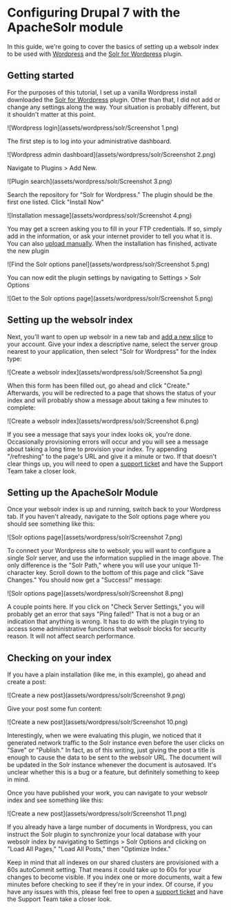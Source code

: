 # Configuring Drupal 7 with the ApacheSolr module

In this guide, we're going to cover the basics of setting up a websolr index to be used with [Wordpress](http://wordpress.org/) and the [Solr for Wordpress](http://wordpress.org/plugins/solr-for-wordpress/) plugin. 


## Getting started

For the purposes of this tutorial, I set up a vanilla Wordpress install downloaded the [Solr for Wordpress](http://wordpress.org/plugins/solr-for-wordpress/) plugin. Other than that, I did not add or change any settings along the way. Your situation is probably different, but it shouldn't matter at this point.

![Wordpress login](assets/wordpress/solr/Screenshot 1.png)

The first step is to log into your administrative dashboard.

![Wordpress admin dashboard](assets/wordpress/solr/Screenshot 2.png)

Navigate to Plugins > Add New.

![Plugin search](assets/wordpress/solr/Screenshot 3.png)

Search the repository for "Solr for Wordpress." The plugin should be the first one listed. Click "Install Now"

![Installation message](assets/wordpress/solr/Screenshot 4.png)

You may get a screen asking you to fill in your FTP credentials. If so, simply add in the information, or ask your internet provider to tell you what it is. You can also [upload manually](http://codex.wordpress.org/Managing_Plugins#Manual_Plugin_Installation). When the installation has finished, activate the new plugin

![Find the Solr options panel](assets/wordpress/solr/Screenshot 5.png)

You can now edit the plugin settings by navigating to Settings > Solr Options

![Get to the Solr options page](assets/wordpress/solr/Screenshot 5.png)


## Setting up the websolr index

Next, you'll want to open up websolr in a new tab and [add a new slice](https://websolr.com/slices/new) to your account. Give your index a descriptive name, select the server group nearest to your application, then select "Solr for Wordpress" for the Index type:

![Create a websolr index](assets/wordpress/solr/Screenshot 5a.png)

When this form has been filled out, go ahead and click "Create." Afterwards, you will be redirected to a page that shows the status of your index and will probably show a message about taking a few minutes to complete:

![Create a websolr index](assets/wordpress/solr/Screenshot 6.png)

If you see a message that says your index looks ok, you're done. Occasionally provisioning errors will occur and you will see a message about taking a long time to provision your index. Try appending "/refreshing" to the page's URL and give it a minute or two. If that doesn't clear things up, you will need to open a [support ticket](http://help.websolr.com) and have the Support Team take a closer look.


## Setting up the ApacheSolr Module

Once your websolr index is up and running, switch back to your Wordpress tab. If you haven't already, navigate to the Solr options page where you should see something like this:

![Solr options page](assets/wordpress/solr/Screenshot 7.png)

To connect your Wordpress site to websolr, you will want to configure a single Solr server, and use the information supplied in the image above. The only difference is the "Solr Path," where you will use your unique 11-character key. Scroll down to the bottom of this page and click "Save Changes." You should now get a "Success!" message:

![Solr options page](assets/wordpress/solr/Screenshot 8.png)

A couple points here. If you click on "Check Server Settings," you will probably get an error that says "Ping failed!" That is not a bug or an indication that anything is wrong. It has to do with the plugin trying to access some administrative functions that websolr blocks for security reason. It will not affect search performance.


## Checking on your index

If you have a plain installation (like me, in this example), go ahead and create a post:

![Create a new post](assets/wordpress/solr/Screenshot 9.png)

Give your post some fun content:

![Create a new post](assets/wordpress/solr/Screenshot 10.png)

Interestingly, when we were evaluating this plugin, we noticed that it generated network traffic to the Solr instance even before the user clicks on "Save" or "Publish." In fact, as of this writing, just giving the post a title is enough to cause the data to be sent to the websolr URL. The document will be updated in the Solr instance whenever the document is autosaved. It's unclear whether this is a bug or a feature, but definitely something to keep in mind.

Once you have published your work, you can navigate to your websolr index and see something like this:

![Create a new post](assets/wordpress/solr/Screenshot 11.png)

If you already have a large number of documents in Wordpress, you can instruct the Solr plugin to synchronize your local database with your websolr index by navigating to Settings > Solr Options and clicking on "Load All Pages," "Load All Posts," then "Optimize Index."

Keep in mind that all indexes on our shared clusters are provisioned with a 60s autoCommit setting. That means it could take up to 60s for your changes to become visible. If you index one or more documents, wait a few minutes before checking to see if they're in your index. Of course, if you have any issues with this, please feel free to open a [support ticket](http://help.websolr.com) and have the Support Team take a closer look.